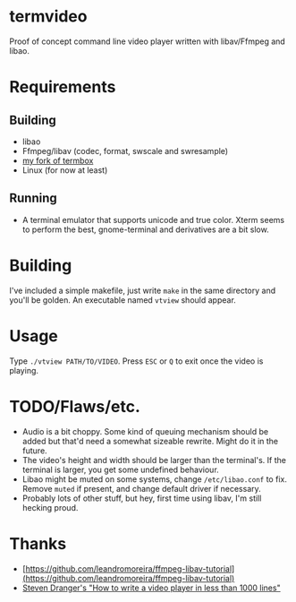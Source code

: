 # termvideo
Proof of concept command line video player written with libav/Ffmpeg and libao.

# Requirements
## Building
+ libao
+ Ffmpeg/libav (codec, format, swscale and swresample)
+ [my fork of termbox](https://github.com/Kimplul/termbox)
+ Linux (for now at least)

## Running
+ A terminal emulator that supports unicode and true color. Xterm seems to perform the best, gnome-terminal and derivatives are a bit slow.

# Building
I've included a simple makefile, just write ```make``` in the same directory and you'll be golden. An executable named ```vtview``` should appear.

# Usage
Type ```./vtview PATH/TO/VIDEO```. Press ```ESC``` or ```Q``` to exit once the video is playing.

# TODO/Flaws/etc.
+ Audio is a bit choppy. Some kind of queuing mechanism should be added but that'd need a somewhat sizeable rewrite. Might do it in the future.
+ The video's height and width should be larger than the terminal's. If the terminal is larger, you get some undefined behaviour.
+ Libao might be muted on some systems, change ```/etc/libao.conf``` to fix. Remove ```muted``` if present, and change default driver if necessary.
+ Probably lots of other stuff, but hey, first time using libav, I'm still hecking proud.

# Thanks
+ [https://github.com/leandromoreira/ffmpeg-libav-tutorial](https://github.com/leandromoreira/ffmpeg-libav-tutorial)
+ [Steven Dranger's "How to write a video player in less than 1000 lines"](dranger.com/ffmpeg/)

